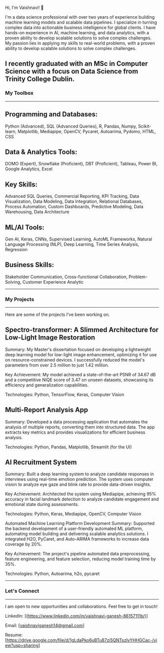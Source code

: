 Hi, I'm Vaishnavi! 👋

I'm a data science professional with over two years of experience building machine learning models and scalable data pipelines. I specialize in turning complex data into actionable business intelligence for global clients. I have hands-on experience in AI, machine learning, and data analytics, with a proven ability to develop scalable solutions to solve complex challenges. My passion lies in applying my skills to real-world problems, with a proven ability to develop scalable solutions to solve complex challenges.

I recently graduated with an MSc in Computer Science with a focus on Data Science from Trinity College Dublin.
---
### My Toolbox
---

## Programming and Databases: 
Python (Advanced), SQL (Advanced Queries), R, Pandas, Numpy, Scikit-learn, Matplotlib, Mediapipe, OpenCV, Pycaret, Autoarima, Pydomo, HTML, CSS

## Data & Analytics Tools: 
DOMO (Expert), Snowflake (Proficient), DBT (Proficient), Tableau, Power BI, Google Analytics, Excel

## Key Skills: 
Advanced SQL Queries, Commercial Reporting, KPI Tracking, Data Visualization, Data Modeling, Data Integration, Relational Databases, Process Automation, Custom Dashboards, Predictive Modeling, Data Warehousing, Data Architecture

## ML/AI Tools: 
Gen AI, Keras, CNNs, Supervised Learning, AutoML Frameworks, Natural Language Processing (NLP), Deep Learning, Time Series Analysis, Regression

## Business Skills: 
Stakeholder Communication, Cross-functional Collaboration, Problem-Solving, Customer Experience Analytic

---
### My Projects
---

Here are some of the projects I've been working on.

## Spectro-transformer: A Slimmed Architecture for Low-Light Image Restoration
Summary: My Master's dissertation focused on developing a lightweight deep learning model for low-light image enhancement, optimizing it for use on resource-constrained devices. I successfully reduced the model's parameters from over 2.5 million to just 1.42 million.

Key Achievement: My model achieved a state-of-the-art PSNR of 34.67 dB and a competitive NIQE score of 3.47 on unseen datasets, showcasing its efficiency and generalization capabilities.

Technologies: Python, TensorFlow, Keras, Computer Vision

## Multi-Report Analysis App
Summary: Developed a data processing application that automates the analysis of multiple reports, converting them into structured data. The app extracts key metrics and provides visualizations for efficient business analysis.

Technologies: Python, Pandas, Matplotlib, Streamlit (for the UI)

## AI Recruitment System
Summary: Built a deep learning system to analyze candidate responses in interviews using real-time emotion prediction. The system uses computer vision to analyze eye gaze and blink rate to provide data-driven insights.

Key Achievement: Architected the system using Mediapipe, achieving 95% accuracy in facial landmark detection to analyze candidate engagement and emotional state during assessments.

Technologies: Python, Keras, Mediapipe, OpenCV, Computer Vision

Automated Machine Learning Platform Development
Summary: Supported the backend development of a user-friendly automated ML platform, automating model building and delivering scalable analytics solutions. I integrated H2O, PyCaret, and Auto-ARIMA frameworks to increase data coverage by 20%.

Key Achievement: The project's pipeline automated data preprocessing, feature engineering, and feature selection, reducing model training time by 35%.

Technologies: Python, Autoarima, h2o, pycaret

---
### Let's Connect
---

I am open to new opportunities and collaborations. Feel free to get in touch!

LinkedIn: [(https://www.linkedin.com/in/vaishnavi-ganesh-86157111b/)]

Email: [vaishnaviganesh14@gmail.com]

Resume: [https://drive.google.com/file/d/1gLdaPko6uBTu87zi5QNTszIyYHHGCac-/view?usp=sharing]

